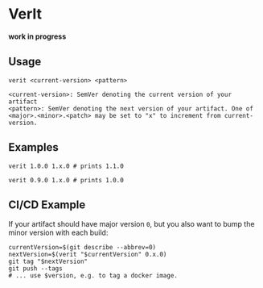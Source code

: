 # VerIt

**work in progress**

## Usage
```
verit <current-version> <pattern>

<current-version>: SemVer denoting the current version of your artifact
<pattern>: SemVer denoting the next version of your artifact. One of <major>.<minor>.<patch> may be set to "x" to increment from current-version.
```

## Examples
```
verit 1.0.0 1.x.0 # prints 1.1.0
```
```
verit 0.9.0 1.x.0 # prints 1.0.0
```

## CI/CD Example

If your artifact should have major version `0`, but you also want to bump the minor version with each build:
```
currentVersion=$(git describe --abbrev=0)
nextVersion=$(verit "$currentVersion" 0.x.0)
git tag "$nextVersion"
git push --tags
# ... use $version, e.g. to tag a docker image.
```

